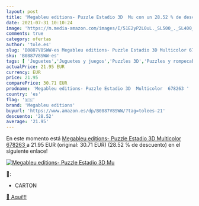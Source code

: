 ```yaml
---
layout: post
title: 'Megableu editions- Puzzle Estadio 3D  Mu con un 28.52 % de descuento'
date: 2021-07-31 10:10:24
image: 'https://m.media-amazon.com/images/I/51E2yP2L0uL._SL500_._SL400_.jpg'
comments: true
category: ofertas
author: 'tole.es'
slug: 'B0887V8SWW-es Megableu editions- Puzzle Estadio 3D Multicolor 678263'
sku: 'B0887V8SWW-es'
tags: [ 'Juguetes','Juguetes y juegos','Puzzles 3D','Puzzles y rompecabezas','megableu editions','puzzle', ]
actualPrice: 21.95 EUR
currency: EUR
price: 21.95
comparePrice: 30.71 EUR
prodname: 'Megableu editions- Puzzle Estadio 3D  Multicolor  678263 '
country: 'es'
flag: '🇪🇸'
brand: 'Megableu editions'
buyurl: 'https://www.amazon.es/dp/B0887V8SWW/?tag=tolees-21'
descuento: '28.52'
average: '21.95'
---
```


En este momento está [Megableu editions- Puzzle Estadio 3D  Multicolor  678263 ](https://www.amazon.es/dp/B0887V8SWW/?tag=tolees-21) a 21.95 EUR (original: 30.71 EUR) (28.52 %  de descuento) en el siguiente enlace!

[![Megableu editions- Puzzle Estadio 3D  Mu](https://m.media-amazon.com/images/I/51E2yP2L0uL._SL500_._SL400_.jpg)](https://www.amazon.es/dp/B0887V8SWW/?tag=tolees-21)

🔎:

- CARTON

[🛒 Aquí!!!](https://www.amazon.es/dp/B0887V8SWW/?tag=tolees-21)
